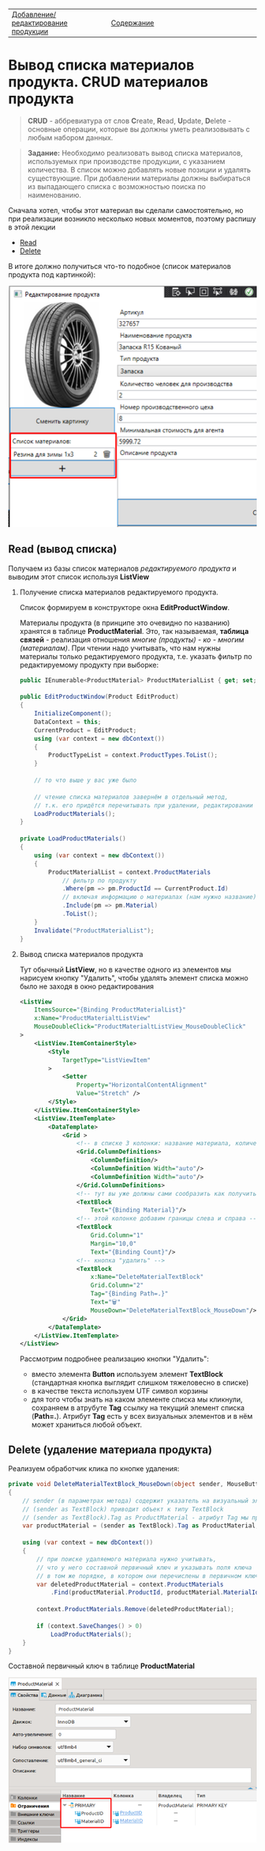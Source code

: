 <table style="width: 100%;"><tr><td style="width: 40%;">
<a href="../articles/cs_edit_product2">Добавление/редактирование продукции
</a></td><td style="width: 20%;">
<a href="../readme.md">Содержание
</a></td><td style="width: 40%;">
<!-- <a href="../articles/cs_layout2.md">Вывод данных согласно макету (ListView, Image).</a> -->
</td><tr></table>

# Вывод списка материалов продукта. CRUD материалов продукта

>**CRUD** - аббревиатура от слов **C**reate, **R**ead, **U**pdate, **D**elete - основные операции, которые вы должны уметь реализовывать с любым набором данных.

>**Задание:**
>Необходимо реализовать вывод списка материалов, используемых при производстве продукции, с указанием количества. В список можно добавлять новые позиции и удалять существующие. При добавлении материалы должны выбираться из выпадающего списка с возможностью поиска по наименованию.

Сначала хотел, чтобы этот материал вы сделали самостоятельно, но при реализации возникло несколько новых моментов, поэтому распишу в этой лекции

* [Read](#read-вывод-списка)
* [Delete](#delete-удаление-материала-продукта)

В итоге должно получиться что-то подобное (список материалов продукта под картинкой):

![](../img/cs008.png)

## Read (вывод списка)

Получаем из базы список материалов *редактируемого продукта* и выводим этот список используя **ListView**

1. Получение списка материалов редактируемого продукта. 

    Список формируем в конструкторе окна **EditProductWindow**. 
    
    Материалы продукта (в принципе это очевидно по названию) хранятся в таблице **ProductMaterial**. Это, так называемая, **таблица связей**  - реализация отношения *многие (продукты) - ко - многим (материалам)*. При чтении надо учитывать, что нам нужны материалы только редактируемого продукта, т.е. указать фильтр по редактируемому продукту при выборке: 

    ```cs
    public IEnumerable<ProductMaterial> ProductMaterialList { get; set; }

    public EditProductWindow(Product EditProduct)
    {
        InitializeComponent();
        DataContext = this;
        CurrentProduct = EditProduct;
        using (var context = new dbContext())
        {
            ProductTypeList = context.ProductTypes.ToList();
        }

        // то что выше у вас уже было

        // чтение списка материалов завернём в отдельный метод,
        // т.к. его придётся перечитывать при удалении, редактировании и добавлении   
        LoadProductMaterials();
    }

    private LoadProductMaterials()
    {
        using (var context = new dbContext())
        {
            ProductMaterialList = context.ProductMaterials
                // фильтр по продукту
                .Where(pm => pm.ProductId == CurrentProduct.Id)
                // включая информацию о материалах (нам нужно название)
                .Include(pm => pm.Material)
                .ToList();
        }
        Invalidate("ProductMaterialList");
    }
    ```

2. Вывод списка материалов продукта

    Тут обычный **ListView**, но в качестве одного из элементов мы нарисуем кнопку "Удалить", чтобы удалять элемент списка можно было не заходя в окно редактирования

    ```xml
    <ListView
        ItemsSource="{Binding ProductMaterialList}"
        x:Name="ProductMaterialtListView" 
        MouseDoubleClick="ProductMaterialtListView_MouseDoubleClick"
    >
        <ListView.ItemContainerStyle>
            <Style 
                TargetType="ListViewItem"
            >
                <Setter 
                    Property="HorizontalContentAlignment"
                    Value="Stretch" />
            </Style>
        </ListView.ItemContainerStyle>
        <ListView.ItemTemplate>
            <DataTemplate>
                <Grid >
                    <!-- в списке 3 колонки: название материала, количество и кнопка удаления -->
                    <Grid.ColumnDefinitions>
                        <ColumnDefinition/>
                        <ColumnDefinition Width="auto"/>
                        <ColumnDefinition Width="auto"/>
                    </Grid.ColumnDefinitions>
                    <!-- тут вы уже должны сами сообразить как получить название материала -->
                    <TextBlock 
                        Text="{Binding Material}"/>
                    <!-- этой колонке добавим границы слева и справа -->
                    <TextBlock     
                        Grid.Column="1" 
                        Margin="10,0"
                        Text="{Binding Count}"/>
                    <!-- кнопка "удалить" -->
                    <TextBlock
                        x:Name="DeleteMaterialTextBlock" 
                        Grid.Column="2"
                        Tag="{Binding Path=.}"
                        Text="🗑" 
                        MouseDown="DeleteMaterialTextBlock_MouseDown"/>
                </Grid>
            </DataTemplate>
        </ListView.ItemTemplate>
    </ListView>
    ```

    Рассмотрим подробнее реализацию кнопки "Удалить":

    - вместо элемента **Button** используем элемент **TextBlock** (стандартная кнопка выглядит слишком тяжеловесно в списке)
    - в качестве текста используем UTF символ корзины 
    - для того чтобы знать на каком элементе списка мы кликнули, сохраняем в атрубуте **Tag** ссылку на текущий элемент списка (**Path=.**). Атрибут **Tag** есть у всех визуальных элементов и в нём может храниться любой объект. 

## Delete (удаление материала продукта)

Реализуем обработчик клика по кнопке удаления:

```cs
private void DeleteMaterialTextBlock_MouseDown(object sender, MouseButtonEventArgs e)
{
    // sender (в параметрах метода) содержит указатель на визуальный элемент, по которому мы кликнули
    // (sender as TextBlock) приводит объект к типу TextBlock
    // (sender as TextBlock).Tag as ProductMaterial - атрибут Tag мы приводим к классу ProductMaterial
    var productMaterial = (sender as TextBlock).Tag as ProductMaterial;

    using (var context = new dbContext())
    {
        // при поиске удаляемого материала нужно учитывать, 
        // что у него составной первичный ключ и указывать поля ключа 
        // в том же порядке, в котором они перечислены в первичном ключе
        var deletedProductMaterial = context.ProductMaterials
            .Find(productMaterial.ProductId, productMaterial.MaterialId);

        context.ProductMaterials.Remove(deletedProductMaterial);
        
        if (context.SaveChanges() > 0)
            LoadProductMaterials();
    }
}
```

Составной первичный ключ в таблице **ProductMaterial**

![](../img/cs009.png)
